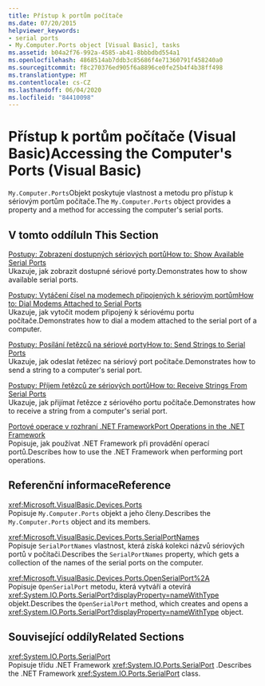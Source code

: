 ```yaml
---
title: Přístup k portům počítače
ms.date: 07/20/2015
helpviewer_keywords:
- serial ports
- My.Computer.Ports object [Visual Basic], tasks
ms.assetid: b04a2f76-992a-4585-ab41-8bbbdbd554a1
ms.openlocfilehash: 4868514ab7ddb3c85686f4e71360791f458240a0
ms.sourcegitcommit: f8c270376ed905f6a8896ce0fe25b4f4b38ff498
ms.translationtype: MT
ms.contentlocale: cs-CZ
ms.lasthandoff: 06/04/2020
ms.locfileid: "84410098"
---
```

# <a name="accessing-the-computers-ports-visual-basic"></a><span data-ttu-id="27daa-102">Přístup k portům počítače (Visual Basic)</span><span class="sxs-lookup"><span data-stu-id="27daa-102">Accessing the Computer's Ports (Visual Basic)</span></span>

<span data-ttu-id="27daa-103">`My.Computer.Ports`Objekt poskytuje vlastnost a metodu pro přístup k sériovým portům počítače.</span><span class="sxs-lookup"><span data-stu-id="27daa-103">The `My.Computer.Ports` object provides a property and a method for accessing the computer's serial ports.</span></span>  
  
## <a name="in-this-section"></a><span data-ttu-id="27daa-104">V tomto oddílu</span><span class="sxs-lookup"><span data-stu-id="27daa-104">In This Section</span></span>  

 [<span data-ttu-id="27daa-105">Postupy: Zobrazení dostupných sériových portů</span><span class="sxs-lookup"><span data-stu-id="27daa-105">How to: Show Available Serial Ports</span></span>](how-to-show-available-serial-ports.md)  
 <span data-ttu-id="27daa-106">Ukazuje, jak zobrazit dostupné sériové porty.</span><span class="sxs-lookup"><span data-stu-id="27daa-106">Demonstrates how to show available serial ports.</span></span>  
  
 [<span data-ttu-id="27daa-107">Postupy: Vytáčení čísel na modemech připojených k sériovým portům</span><span class="sxs-lookup"><span data-stu-id="27daa-107">How to: Dial Modems Attached to Serial Ports</span></span>](how-to-dial-modems-attached-to-serial-ports.md)  
 <span data-ttu-id="27daa-108">Ukazuje, jak vytočit modem připojený k sériovému portu počítače.</span><span class="sxs-lookup"><span data-stu-id="27daa-108">Demonstrates how to dial a modem attached to the serial port of a computer.</span></span>  
  
 [<span data-ttu-id="27daa-109">Postupy: Posílání řetězců na sériové porty</span><span class="sxs-lookup"><span data-stu-id="27daa-109">How to: Send Strings to Serial Ports</span></span>](how-to-send-strings-to-serial-ports.md)  
 <span data-ttu-id="27daa-110">Ukazuje, jak odeslat řetězec na sériový port počítače.</span><span class="sxs-lookup"><span data-stu-id="27daa-110">Demonstrates how to send a string to a computer's serial port.</span></span>  
  
 [<span data-ttu-id="27daa-111">Postupy: Příjem řetězců ze sériových portů</span><span class="sxs-lookup"><span data-stu-id="27daa-111">How to: Receive Strings From Serial Ports</span></span>](how-to-receive-strings-from-serial-ports.md)  
 <span data-ttu-id="27daa-112">Ukazuje, jak přijímat řetězce z sériového portu počítače.</span><span class="sxs-lookup"><span data-stu-id="27daa-112">Demonstrates how to receive a string from a computer's serial port.</span></span>  
  
 [<span data-ttu-id="27daa-113">Portové operace v rozhraní .NET Framework</span><span class="sxs-lookup"><span data-stu-id="27daa-113">Port Operations in the .NET Framework</span></span>](port-operations-in-the-net-framework.md)  
 <span data-ttu-id="27daa-114">Popisuje, jak používat .NET Framework při provádění operací portů.</span><span class="sxs-lookup"><span data-stu-id="27daa-114">Describes how to use the .NET Framework when performing port operations.</span></span>  
  
## <a name="reference"></a><span data-ttu-id="27daa-115">Referenční informace</span><span class="sxs-lookup"><span data-stu-id="27daa-115">Reference</span></span>  

 <xref:Microsoft.VisualBasic.Devices.Ports>  
 <span data-ttu-id="27daa-116">Popisuje `My.Computer.Ports` objekt a jeho členy.</span><span class="sxs-lookup"><span data-stu-id="27daa-116">Describes the `My.Computer.Ports` object and its members.</span></span>  
  
 <xref:Microsoft.VisualBasic.Devices.Ports.SerialPortNames>  
 <span data-ttu-id="27daa-117">Popisuje `SerialPortNames` vlastnost, která získá kolekci názvů sériových portů v počítači.</span><span class="sxs-lookup"><span data-stu-id="27daa-117">Describes the `SerialPortNames` property, which gets a collection of the names of the serial ports on the computer.</span></span>  
  
 <xref:Microsoft.VisualBasic.Devices.Ports.OpenSerialPort%2A>  
 <span data-ttu-id="27daa-118">Popisuje `OpenSerialPort` metodu, která vytváří a otevírá <xref:System.IO.Ports.SerialPort?displayProperty=nameWithType> objekt.</span><span class="sxs-lookup"><span data-stu-id="27daa-118">Describes the `OpenSerialPort` method, which creates and opens a <xref:System.IO.Ports.SerialPort?displayProperty=nameWithType> object.</span></span>  
  
## <a name="related-sections"></a><span data-ttu-id="27daa-119">Související oddíly</span><span class="sxs-lookup"><span data-stu-id="27daa-119">Related Sections</span></span>  

 <xref:System.IO.Ports.SerialPort>  
 <span data-ttu-id="27daa-120">Popisuje třídu .NET Framework <xref:System.IO.Ports.SerialPort> .</span><span class="sxs-lookup"><span data-stu-id="27daa-120">Describes the .NET Framework <xref:System.IO.Ports.SerialPort> class.</span></span>
